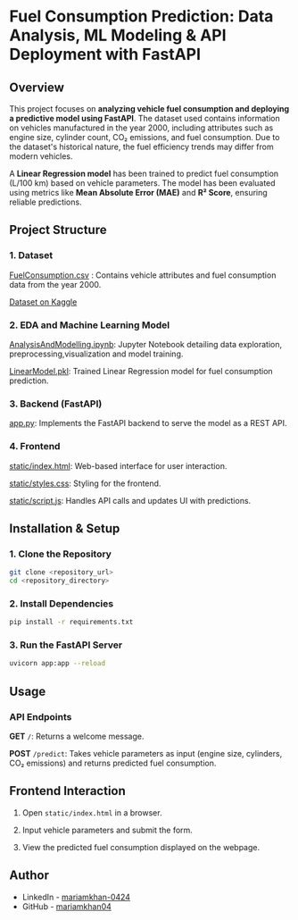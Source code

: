 # **Fuel Consumption Prediction: Data Analysis, ML Modeling & API Deployment with FastAPI**

## **Overview**

This project focuses on **analyzing vehicle fuel consumption and deploying a predictive model using FastAPI**. The dataset used contains information on vehicles manufactured in the year 2000, including attributes such as engine size, cylinder count, CO₂ emissions, and fuel consumption. Due to the dataset's historical nature, the fuel efficiency trends may differ from modern vehicles.

A **Linear Regression model** has been trained to predict fuel consumption (L/100 km) based on vehicle parameters. The model has been evaluated using metrics like **Mean Absolute Error (MAE)** and **R² Score**, ensuring reliable predictions.


## **Project Structure**

### **1. Dataset**

[FuelConsumption.csv](FuelConsumption.csv) : Contains vehicle attributes and fuel consumption data from the year 2000.

[Dataset on Kaggle](https://www.kaggle.com/datasets/krupadharamshi/fuelconsumption)

### **2. EDA and Machine Learning Model**

[AnalysisAndModelling.ipynb](AnalysisAndModelling.ipynb): Jupyter Notebook detailing data exploration, preprocessing,visualization and model training.

[LinearModel.pkl](LinearModel.pkl): Trained Linear Regression model for fuel consumption prediction.

### **3. Backend (FastAPI)**

[app.py](app.py): Implements the FastAPI backend to serve the model as a REST API.

### **4. Frontend**

[static/index.html](static/index.html): Web-based interface for user interaction.

[static/styles.css](static/styles.css): Styling for the frontend.

[static/script.js](static/script.js): Handles API calls and updates UI with predictions.


## **Installation & Setup**

### **1. Clone the Repository**

```bash  
git clone <repository_url>
cd <repository_directory>
```  

### **2. Install Dependencies**

```bash
pip install -r requirements.txt
```

### **3. Run the FastAPI Server**

```bash
uvicorn app:app --reload
```


## **Usage**

### **API Endpoints**

**GET** ```/```: Returns a welcome message.

**POST** ```/predict```: Takes vehicle parameters as input (engine size, cylinders, CO₂ emissions) and returns predicted fuel consumption.


## **Frontend Interaction**

1. Open ```static/index.html``` in a browser.

2. Input vehicle parameters and submit the form.

3. View the predicted fuel consumption displayed on the webpage.


## Author

- LinkedIn - [mariamkhan-0424](https://www.linkedin.com/in/mariam-khan0424)
- GitHub - [mariamkhan04](https://github.com/mariamkhan04)